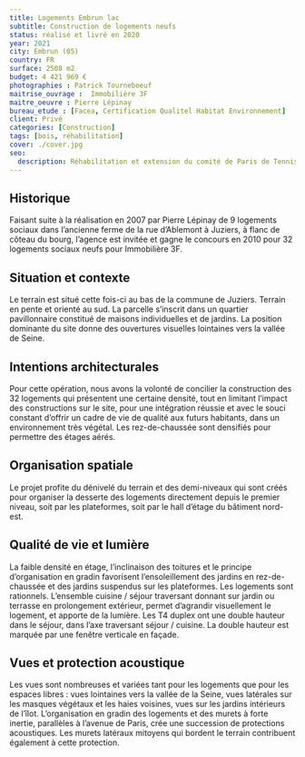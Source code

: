 ```yaml
---
title: Logements Embrun lac
subtitle: Construction de logements neufs
status: réalisé et livré en 2020
year: 2021
city: Embrun (05)
country: FR
surface: 2508 m2
budget: 4 421 969 €
photographies : Patrick Tourneboeuf 
maitrise_ouvrage :  Immobilière 3F
maitre_oeuvre : Pierre Lépinay
bureau_etude : [Facea, Certification Qualitel Habitat Environnement]
client: Privé
categories: [Construction]
tags: [bois, réhabilitation]
cover: ./cover.jpg
seo:
  description: Réhabilitation et extension du comité de Paris de Tennis.
---
```



## Historique

Faisant suite à la réalisation en 2007 par Pierre Lépinay de 9 logements sociaux dans l’ancienne ferme de la rue d’Ablemont à Juziers, à flanc de côteau du bourg, l’agence est invitée et gagne le concours en 2010 pour 32 logements sociaux neufs pour Immobilière 3F.

## Situation et contexte

Le terrain est situé cette fois-ci au bas de la commune de Juziers. Terrain en pente et orienté au sud. La parcelle s’inscrit dans un quartier pavillonnaire constitué de maisons individuelles et de jardins. La position dominante du site donne des ouvertures visuelles lointaines vers la vallée de Seine.

## Intentions architecturales

Pour cette opération, nous avons la volonté de concilier la construction des 32 logements qui présentent une certaine densité, tout en limitant l’impact des constructions sur le site, pour une intégration réussie et avec le souci constant d’offrir un cadre de vie de qualité aux futurs habitants, dans un environnement très végétal. Les rez-de-chaussée sont densifiés pour permettre des étages aérés.

## Organisation spatiale

Le projet profite du dénivelé du terrain et des demi-niveaux qui sont créés pour organiser la desserte des logements directement depuis le premier niveau, soit par les plateformes, soit par le hall d’étage du bâtiment nord-est.

## Qualité de vie et lumière

La faible densité en étage, l’inclinaison des toitures et le principe d’organisation en gradin favorisent l’ensoleillement des jardins en rez-de-chaussée et des jardins suspendus sur les plateformes. Les logements sont rationnels. L’ensemble cuisine / séjour traversant donnant sur jardin ou terrasse en prolongement extérieur, permet d’agrandir visuellement le logement, et apporte de la lumière. Les T4 duplex ont une double hauteur dans le séjour, dans l’axe traversant séjour / cuisine. La double hauteur est marquée par une fenêtre verticale en façade.

## Vues et protection acoustique

Les vues sont nombreuses et variées tant pour les logements que pour les espaces libres : vues lointaines vers la vallée de la Seine, vues latérales sur les masques végétaux et les haies voisines, vues sur les jardins intérieurs de l’îlot. L’organisation en gradin des logements et des murets à forte inertie, parallèles à l’avenue de Paris, crée une succession de protections acoustiques. Les murets latéraux mitoyens qui bordent le terrain contribuent également à cette protection.
